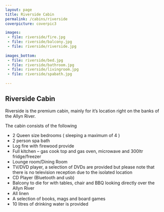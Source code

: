```yaml
---
layout: page
title: Riverside Cabin
permalink: /cabins/riverside
coverpicture: coverpic3

images:
 - file: riverside/fire.jpg
 - file: riverside/balcony.jpg
 - file: riverside/riverside.jpg
 
images_bottom:
 - file: riverside/bed.jpg
 - file: riverside/bathroom.jpg
 - file: riverside/livingroom.jpg
 - file: riverside/spabath.jpg
 
---
```


## Riverside Cabin

Riverside is the premium cabin, mainly for it’s location right on the banks of the Allyn River.

The cabin consists of the following

- 2 Queen size bedrooms ( sleeping a maximum of 4 )
- 2 person spa bath
- Log fire with firewood provide
- Full kitchen – gas cook top and gas oven, microwave and 300ltr fridge/freezer
- Lounge room/Dining Room
- TV/DVD player, a selection of DVDs are provided but please note that there is no television reception due to the isolated location
- CD Player (Bluetooth and usb)
- Balcony to die for with tables, chair and BBQ looking directly over the Allyn River
- All linen
- A selection of books, mags and board games
- 10 litres of drinking water is provided

